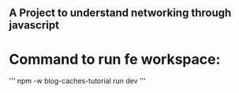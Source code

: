 ## A Project to understand networking through javascript

# Command to run fe workspace:

'''
npm -w blog-caches-tutorial run dev
'''
